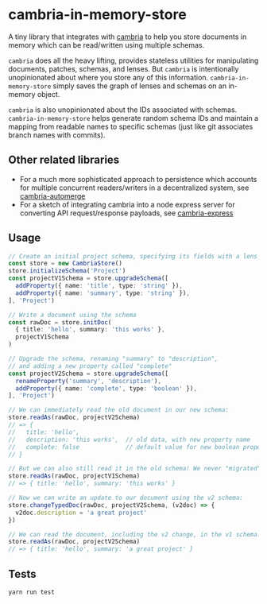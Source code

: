 # cambria-in-memory-store

A tiny library that integrates with [cambria](https://github.com/inkandswitch/cambria) to help you store documents in memory which can be read/written using multiple schemas.

`cambria` does all the heavy lifting, provides stateless utilities for manipulating documents, patches, schemas, and lenses. But `cambria` is intentionally unopinionated about where you store any of this information. `cambria-in-memory-store` simply saves the graph of lenses and schemas on an in-memory object. 

`cambria` is also unopinionated about the IDs associated with schemas. `cambria-in-memory-store` helps generate random schema IDs and maintain a mapping from readable names to specific schemas (just like git associates branch names with commits).

## Other related libraries

- For a much more sophisticated approach to persistence which accounts for multiple concurrent readers/writers in a decentralized system, see [cambria-automerge](https://github.com/inkandswitch/cambria-automerge)
- For a sketch of integrating cambria into a node express server for converting API request/response payloads, see [cambria-express](https://github.com/inkandswitch/cambria-express)

## Usage

```typescript
// Create an initial project schema, specifying its fields with a lens
const store = new CambriaStore()
store.initializeSchema('Project')
const projectV1Schema = store.upgradeSchema([
  addProperty({ name: 'title', type: 'string' }),
  addProperty({ name: 'summary', type: 'string' }),
], 'Project')

// Write a document using the schema
const rawDoc = store.initDoc(
  { title: 'hello', summary: 'this works' },
  projectV1Schema
)

// Upgrade the schema, renaming "summary" to "description",
// and adding a new property called "complete"
const projectV2Schema = store.upgradeSchema([
  renameProperty('summary', 'description'),
  addProperty({ name: 'complete', type: 'boolean' }),
], 'Project')

// We can immediately read the old document in our new schema:
store.readAs(rawDoc, projectV2Schema)
// => {
//   title: 'hello',
//   description: 'this works',  // old data, with new property name
//   complete: false             // default value for new boolean property
// }

// But we can also still read it in the old schema! We never "migrated" the data.
store.readAs(rawDoc, projectV1Schema)
// => { title: 'hello', summary: 'this works' }

// Now we can write an update to our document using the v2 schema:
store.changeTypedDoc(rawDoc, projectV2Schema, (v2doc) => {
  v2doc.description = 'a great project'
})

// We can read the document, including the v2 change, in the v1 schema:
store.readAs(rawDoc, projectV2Schema)
// => { title: 'hello', summary: 'a great project' }
```

## Tests

`yarn run test`
